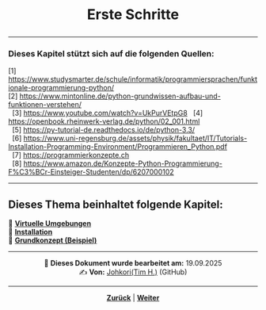 # <p align="center">Erste Schritte</p>

<!-- Übersicht Abschnitte -->

---

### Dieses Kapitel stützt sich auf die folgenden Quellen:

[1] <https://www.studysmarter.de/schule/informatik/programmiersprachen/funktionale-programmierung-python/> <br>
[2] <https://www.mintonline.de/python-grundwissen-aufbau-und-funktionen-verstehen/> <br>  
[3] <https://www.youtube.com/watch?v=UkPurVEtpG8>  
[4] <https://openbook.rheinwerk-verlag.de/python/02_001.html> <br>  
[5] <https://py-tutorial-de.readthedocs.io/de/python-3.3/> <br>  
[6] <https://www.uni-regensburg.de/assets/physik/fakultaet/IT/Tutorials-Installation-Programming-Environment/Programmieren_Python.pdf> <br>  
[7] <https://programmierkonzepte.ch> <br>  
[8] <https://www.amazon.de/Konzepte-Python-Programmierung-F%C3%BCr-Einsteiger-Studenten/dp/6207000102> <br>

---

**Dieses Thema beinhaltet folgende Kapitel:**
---

🔹 [**Virtuelle Umgebungen**](/docs/04-tools/06-ki/01-leitfaden/README.md) </br>
🔹 [**Installation**](/docs/04-tools/06-ki/01-leitfaden/README.md) </br>
🔹 [**Grundkonzept (Beispiel)**](/docs/04-tools/06-ki/01-leitfaden/README.md) </br>

---
<p align="center">
📅 <strong>Dieses Dokument wurde bearbeitet am:</strong> 19.09.2025
<br>
✍️ <strong>Von:</strong> <a href="https://github.com/johkori">Johkori(Tim H.)</a> (GitHub)
</p>

---

<p align="center">
<a href="/docs/06-entwicklung/04-python/README.md"><strong>Zurück</strong></a> | 
<a href="/docs/06-entwicklung/04-python/01-einstieg/01-virtuelle_umgebungen/README.md"><strong>Weiter</strong></a>
</p>